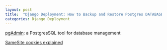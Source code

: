 ```yaml
---
layout: post
title:  "Django Deployment: How to Backup and Restore Postgres DATABASE"
categories: Django Deployment
---
```








[pgAdmin](https://www.pgadmin.org/): a PostgresSQL tool for database management

[SameSite cookies explained](https://web.dev/samesite-cookies-explained/)

